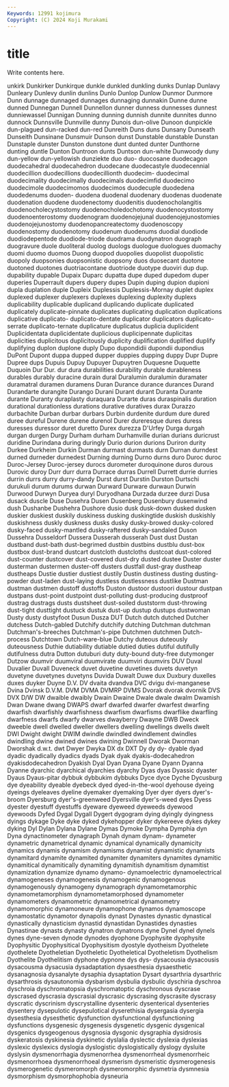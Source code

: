```yaml
---
Keywords: 12991 kojimura
Copyright: (C) 2024 Koji Murakami
---
```


# title

Write contents here.



unkirk Dunkirker Dunkirque dunkle dunkled dunkling dunks
Dunlap Dunlavy Dunleary Dunlevy dunlin dunlins Dunlo Dunlop Dunlow Dunmor
Dunmore Dunn dunnage dunnaged dunnages dunnaging dunnakin Dunne dunne dunned
Dunnegan Dunnell Dunnellon dunner dunness dunnesses dunnest dunniewassel Dunnigan Dunning
dunning dunnish dunnite dunnites dunno dunnock Dunnsville Dunnville dunny Dunois
dun-olive Dunoon dunpickle dun-plagued dun-racked dun-red Dunreith Duns duns Dunsany
Dunseath Dunseith Dunsinane Dunsmuir Dunson dunst Dunstable dunstable Dunstan Dunstaple
dunster Dunston dunstone dunt dunted dunter Dunthorne dunting duntle Dunton
Duntroon dunts Duntson dun-white Dunwoody duny dun-yellow dun-yellowish dunziekte duo
duo- duocosane duodecagon duodecahedral duodecahedron duodecane duodecastyle duodecennial duodecillion duodecillions
duodecillionth duodecim- duodecimal duodecimality duodecimally duodecimals duodecimfid duodecimo duodecimole duodecimomos
duodecimos duodecuple duodedena duodedenums duoden- duodena duodenal duodenary duodenas duodenate
duodenation duodene duodenectomy duodenitis duodenocholangitis duodenocholecystostomy duodenocholedochotomy duodenocystostomy duodenoenterostomy duodenogram
duodenojejunal duodenojejunostomies duodenojejunostomy duodenopancreatectomy duodenoscopy duodenostomy duodenotomy duodenum duodenums duodial
duodiode duodiodepentode duodiode-triode duodrama duodynatron duograph duogravure duole duoliteral duolog
duologs duologue duologues duomachy duomi duomo duomos Duong duopod duopolies
duopolist duopolistic duopoly duopsonies duopsonistic duopsony duos duosecant duotone duotoned
duotones duotriacontane duotriode duotype duoviri dup dup. dupability dupable Dupaix
Duparc dupatta dupe duped dupedom duper duperies Duperrault dupers dupery
dupes Dupin duping dupion dupioni dupla duplation duple Dupleix Duplessis
Duplessis-Mornay duplet duplex duplexed duplexer duplexers duplexes duplexing duplexity duplexs
duplicability duplicable duplicand duplicando duplicate duplicated duplicately duplicate-pinnate duplicates duplicating
duplication duplications duplicative duplicato- duplicato-dentate duplicator duplicators duplicato-serrate duplicato-ternate duplicature
duplicatus duplicia duplicident Duplicidentata duplicidentate duplicious duplicipennate duplicitas duplicities duplicitous
duplicitously duplicity duplification duplified duplify duplifying duplon duplone duply Dupo
dupondidii dupondii dupondius DuPont Dupont duppa dupped dupper duppies dupping
duppy Dupr Dupre Dupree dups Dupuis Dupuy Dupuyer Dupuytren Duquesne
Duquette Duquoin Dur Dur. dur dura durabilities durability durable durableness
durables durably duracine durain dural Duralumin duralumin duramater duramatral duramen
duramens Duran Durance durance durances Durand Durandarte durangite Durango Durani
Durant durant Duranta Durante durante Duranty duraplasty duraquara Durarte duras
duraspinalis duration durational durationless durations durative duratives durax Durazzo durbachite
Durban durbar durbars Durbin durdenite durdum dure dured duree dureful
Durene durene durenol Durer dureresque dures duress duresses duressor duret
duretto Durex durezza D'Urfey Durga durgah durgan durgen Durgy Durham
durham Durhamville durian durians duricrust duridine Durindana during duringly Durio
durion durions Duriron durity Durkee Durkheim Durkin Durman durmast durmasts
durn Durnan durndest durned durneder durnedest Durning durning Durno durns
duro Duroc duroc Duroc-Jersey Duroc-jersey durocs durometer duroquinone duros durous
Durovic duroy Durr durr durra Durrace durras Durrell Durrett durrie
durries durrin durrs durry durry-dandy Durst durst Durstin Durston Durtschi
durukuli durum durums durwan Durward Durware durwaun Durwin Durwood Durwyn
Duryea duryl Duryodhana Durzada durzee durzi Dusa dusack duscle Duse
Dusehra Dusen Dusenberg Dusenbury dusenwind dush Dushanbe Dushehra Dushore dusio
dusk dusk-down dusked dusken duskier duskiest duskily duskiness dusking duskingtide
duskish duskishly duskishness duskly duskness dusks dusky dusky-browed dusky-colored dusky-faced
dusky-mantled dusky-raftered dusky-sandaled Duson Dussehra Dusseldorf Dussera Dusserah dusserah Dust
dust Dustan dustband dust-bath dust-begrimed dustbin dustbins dustblu dust-box dustbox
dust-brand dustcart dustcloth dustcloths dustcoat dust-colored dust-counter dustcover dust-covered dust-dry
dusted dustee Duster duster dusterman dustermen duster-off dusters dustfall dust-gray
dustheap dustheaps Dustie dustier dustiest dustily Dustin dustiness dusting dusting-powder
dust-laden dust-laying dustless dustlessness dustlike Dustman dustman dustmen dustoff dustoffs
Duston dustoor dustoori dustour dustpan dustpans dust-point dustpoint dust-polluting dust-producing
dustproof dustrag dustrags dusts dustsheet dust-soiled duststorm dust-throwing dust-tight dusttight
dustuck dustuk dust-up dustup dustups dustwoman Dusty dusty dustyfoot Dusun
Dusza DUT Dutch dutch dutched Dutcher dutchess Dutch-gabled Dutchify dutchify
dutching Dutchman dutchman Dutchman's-breeches Dutchman's-pipe Dutchmen dutchmen Dutch-process Dutchtown Dutch-ware-blue
Dutchy duteous duteously duteousness Duthie dutiability dutiable dutied duties dutiful
dutifully dutifulness dutra Dutton dutuburi duty duty-bound duty-free dutymonger Dutzow
duumvir duumviral duumvirate duumviri duumvirs DUV Duval Duvalier Duvall Duveneck
duvet duvetine duvetines duvets duvetyn duvetyne duvetynes duvetyns Duvida Duwalt
Duwe dux Duxbury duxelles duxes duyker Duyne D.V. DV dvaita
dvandva DVC dvigu dvi-manganese Dvina Dvinsk D.V.M. DVM DVMA DVMRP
DVMS Dvorak dvorak dvornik DVS DVX D/W DW dwaible dwaibly
Dwain Dwaine Dwale dwale dwalm Dwamish Dwan Dwane dwang DWAPS
dwarf dwarfed dwarfer dwarfest dwarfing dwarfish dwarfishly dwarfishness dwarfism dwarfisms
dwarflike dwarfling dwarfness dwarfs dwarfy dwarves dwayberry Dwayne DWB Dweck
dweeble dwell dwelled dweller dwellers dwelling dwellings dwells dwelt DWI
Dwight dwight DWIM dwindle dwindled dwindlement dwindles dwindling dwine dwined
dwines dwining Dwinnell Dworak Dworman Dworshak d.w.t. dwt Dwyer Dwyka
DX dx DXT Dy dy dy- dyable dyad dyadic dyadically
dyadics dyads Dyak dyak dyakis-dodecahedron dyakisdodecahedron Dyakish Dyal Dyan Dyana
Dyane Dyann Dyanna Dyanne dyarchic dyarchical dyarchies dyarchy Dyas dyas
Dyassic dyaster Dyaus Dyaus-pitar dybbuk dybbukim dybbuks Dyce dyce Dyche
Dycusburg dye dyeability dyeable dyebeck dyed dyed-in-the-wool dyehouse dyeing dyeings
dyeleaves dyeline dyemaker dyemaking Dyer dyer dyers dyer's-broom Dyersburg dyer's-greenweed
Dyersville dyer's-weed dyes Dyess dyester dyestuff dyestuffs dyeware dyeweed dyeweeds
dyewood dyewoods Dyfed Dygal Dygall Dygert dygogram dying dyingly dyingness
dyings dykage Dyke dyke dyked dykehopper dyker dykereeve dykes dykey
dyking Dyl Dylan Dylana Dylane Dymas Dymoke Dympha Dymphia dyn
Dyna dynactinometer dynagraph Dynah dynam dynam- dynameter dynametric dynametrical dynamic
dynamical dynamically dynamicity dynamics dynamis dynamism dynamisms dynamist dynamistic dynamists
dynamitard dynamite dynamited dynamiter dynamiters dynamites dynamitic dynamitical dynamitically dynamiting
dynamitish dynamitism dynamitist dynamization dynamize dynamo dynamo- dynamoelectric dynamoelectrical dynamogeneses
dynamogenesis dynamogenic dynamogenous dynamogenously dynamogeny dynamograph dynamometamorphic dynamometamorphism dynamometamorphosed dynamometer
dynamometers dynamometric dynamometrical dynamometry dynamomorphic dynamoneure dynamophone dynamos dynamoscope dynamostatic
dynamotor dynapolis dynast Dynastes dynastic dynastical dynastically dynasticism dynastid dynastidan
Dynastides dynasties Dynastinae dynasts dynasty dynatron dynatrons dyne Dynel dynel
dynels dynes dyne-seven dynode dynodes dyophone Dyophysite dyophysite Dyophysitic Dyophysitical
Dyophysitism dyostyle dyotheism Dyothelete dyothelete Dyotheletian Dyotheletic Dyotheletical Dyotheletism Dyothelism
Dyothelite Dyothelitism dyphone dypnone dys dys- dysacousia dysacousis dysacousma dysacusia
dysadaptation dysaesthesia dysaesthetic dysanagnosia dysanalyte dysaphia dysaptation Dysart dysarthria dysarthric
dysarthrosis dysautonomia dysbarism dysbulia dysbulic dyschiria dyschroa dyschroia dyschromatopsia dyschromatoptic
dyschronous dyscrase dyscrased dyscrasia dyscrasial dyscrasic dyscrasing dyscrasite dyscrasy dyscratic
dyscrinism dyscrystalline dysenteric dysenterical dysenteries dysentery dysepulotic dysepulotical dyserethisia dysergasia
dysergia dysesthesia dysesthetic dysfunction dysfunctional dysfunctioning dysfunctions dysgenesic dysgenesis dysgenetic
dysgenic dysgenical dysgenics dysgeogenous dysgnosia dysgonic dysgraphia dysidrosis dyskeratosis dyskinesia
dyskinetic dyslalia dyslectic dyslexia dyslexias dyslexic dyslexics dyslogia dyslogistic dyslogistically
dyslogy dysluite dyslysin dysmenorrhagia dysmenorrhea dysmenorrheal dysmenorrheic dysmenorrhoea dysmenorrhoeal dysmerism
dysmeristic dysmerogenesis dysmerogenetic dysmeromorph dysmeromorphic dysmetria dysmnesia dysmorphism dysmorphophobia dysneuria
